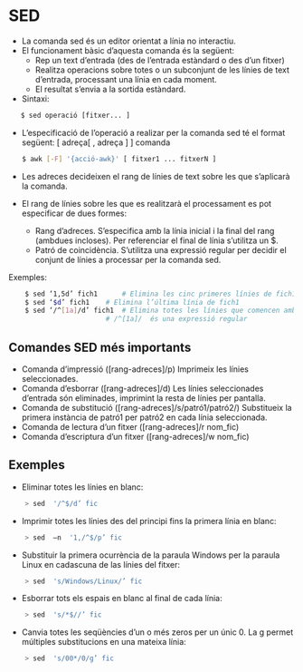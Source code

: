# SED

- La comanda sed és un editor orientat a línia no interactiu.
- El funcionament bàsic d’aquesta comanda és la següent:
	- Rep un text d’entrada (des de l’entrada estàndard o des d’un fitxer)‏
	- Realitza operacions sobre totes o un subconjunt de les línies de text d’entrada,  processant una línia en cada moment.
	- El resultat s’envia a la sortida estàndard.
- Sintaxi:

 ```sh
 	$ sed operació [fitxer... ]     
   ```

- L’especificació de l’operació a realizar per la comanda sed té el format següent:
	[ adreça[ , adreça ] ] comanda


    ```sh
    $ awk [-F] '{acció-awk}' [ fitxer1 ... fitxerN ]
    ```
- Les adreces decideixen el rang de línies de text sobre les que s’aplicarà la comanda.
- El rang de línies sobre les que es realitzarà el processament es pot especificar de dues formes:
	- Rang d’adreces.
		S’especifica amb la línia inicial i la final del rang (ambdues incloses).
		Per referenciar el final de línia s’utilitza un $.
	- Patró de coincidència.
		S’utilitza una expressió regular per decidir el conjunt de línies a processar per la comanda sed.
		
Exemples:
```sh
    $ sed ‘1,5d’ fich1  	# Elimina les cinc primeres línies de fich1
    $ sed ‘$d’ fich1  	# Elimina l’última línia de fich1
    $ sed ‘/^[1a]/d’ fich1  # Elimina totes les línies que comencen amb 1 o a
			            # /^[1a]/  és una expressió regular
```
 ## Comandes SED més importants
 
- Comanda d’impressió ([rang-adreces]/p)‏
	Imprimeix les línies seleccionades.
- Comanda d’esborrar ([rang-adreces]/d)‏
	Les línies seleccionades d’entrada són eliminades, imprimint la resta de línies per pantalla.
- Comanda de substitució ([rang-adreces]/s/patró1/patró2/)‏
	Substitueix la primera instància de patró1 per patró2 en cada línia seleccionada.
- Comanda de lectura d’un fitxer ([rang-adreces]/r nom_fic)‏
- Comanda d’escriptura d’un fitxer ([rang-adreces]/w nom_fic)‏

 ## Exemples
 
 - Eliminar totes les línies en blanc:

```sh
	> sed  '/^$/d’ fic
```
	
- Imprimir totes les línies des del principi fins la primera línia en blanc:

```sh
	> sed  –n  '1,/^$/p’ fic
```

- Substituir la primera ocurrència de la paraula Windows per la paraula Linux en cadascuna de las línies del fitxer:

```sh
	> sed  's/Windows/Linux/’ fic
```

- Esborrar tots els espais en blanc al final de cada línia: 

```sh
	> sed  's/*$//’ fic
```

- Canvia totes les seqüències d’un o més zeros per un únic 0. La g permet múltiples substitucions en una mateixa línia:

```sh
	> sed  's/00*/0/g’ fic
```


